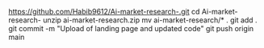  https://github.com/Habib9612/Ai-market-research-.git
cd Ai-market-research-
unzip ai-market-research.zip
mv ai-market-research/* .
git add .
git commit -m "Upload of landing page and updated code"
git push origin main